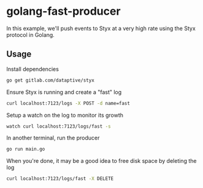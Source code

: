 golang-fast-producer
====================

In this example, we'll push events to Styx at a very high rate using the Styx protocol in Golang.

Usage
-----

Install dependencies

```bash
go get gitlab.com/dataptive/styx
```

Ensure Styx is running and create a "fast" log

```bash
curl localhost:7123/logs -X POST -d name=fast
```

Setup a watch on the log to monitor its growth

```bash
watch curl localhost:7123/logs/fast -s
```

In another terminal, run the producer

```bash
go run main.go
```

When you're done, it may be a good idea to free disk space by deleting the log

```bash
curl localhost:7123/logs/fast -X DELETE
```
